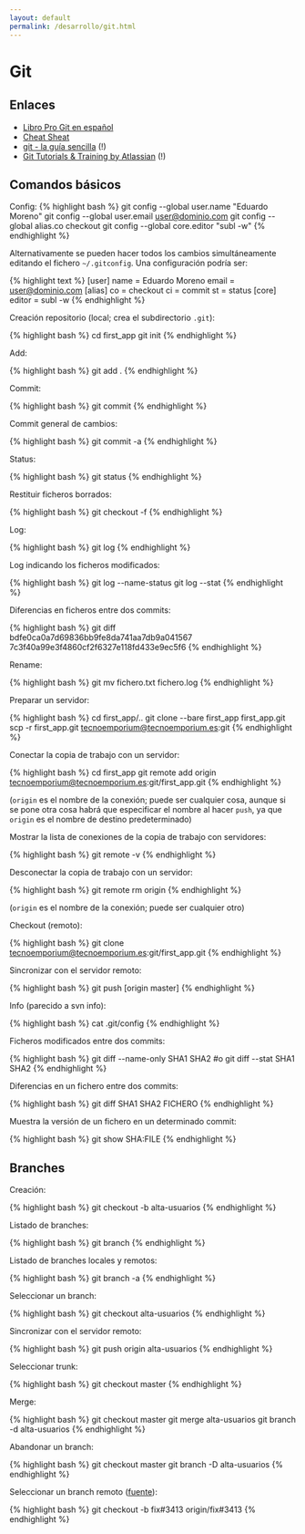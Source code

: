```yaml
---
layout: default
permalink: /desarrollo/git.html
---
```


# Git

## Enlaces

*  [Libro Pro Git en español](http://git-scm.com/book/es)
*  [Cheat Sheat](http://cheat.errtheblog.com/s/git)
*  [git - la guía sencilla](http://rogerdudler.github.com/git-guide/index.es.html) (!)
*  [Git Tutorials & Training by Atlassian](http://atlassian.com/git) (!)

## Comandos básicos

Config:
{% highlight bash %}
git config --global user.name "Eduardo Moreno"
git config --global user.email user@dominio.com
git config --global alias.co checkout
git config --global core.editor "subl -w"
{% endhighlight %}

Alternativamente se pueden hacer todos los cambios simultáneamente editando el fichero `~/.gitconfig`. Una configuración podría ser:

{% highlight text %}
[user]
        name = Eduardo Moreno
        email = user@dominio.com
[alias]
        co = checkout
        ci = commit
        st = status
[core]
        editor = subl -w
{% endhighlight %}

Creación repositorio (local; crea el subdirectorio `.git`):

{% highlight bash %}
cd first_app
git init
{% endhighlight %}

Add:

{% highlight bash %}
git add .
{% endhighlight %}

Commit:

{% highlight bash %}
git commit
{% endhighlight %}

Commit general de cambios:

{% highlight bash %}
git commit -a
{% endhighlight %}

Status:

{% highlight bash %}
git status
{% endhighlight %}

Restituir ficheros borrados:

{% highlight bash %}
git checkout -f
{% endhighlight %}

Log:

{% highlight bash %}
git log
{% endhighlight %}

Log indicando los ficheros modificados:

{% highlight bash %}
git log --name-status
git log --stat
{% endhighlight %}

Diferencias en ficheros entre dos commits:

{% highlight bash %}
git diff bdfe0ca0a7d69836bb9fe8da741aa7db9a041567 7c3f40a99e3f4860cf2f6327e118fd433e9ec5f6
{% endhighlight %}

Rename:

{% highlight bash %}
git mv fichero.txt fichero.log
{% endhighlight %}

Preparar un servidor:

{% highlight bash %}
cd first_app/..
git clone --bare first_app first_app.git
scp -r first_app.git tecnoemporium@tecnoemporium.es:git
{% endhighlight %}

Conectar la copia de trabajo con un servidor:

{% highlight bash %}
cd first_app
git remote add origin tecnoemporium@tecnoemporium.es:git/first_app.git
{% endhighlight %}

(`origin` es el nombre de la conexión; puede ser cualquier cosa, aunque si se pone otra cosa habrá que especificar el nombre al hacer `push`, ya que `origin` es el nombre de destino predeterminado)

Mostrar la lista de conexiones de la copia de trabajo con servidores:

{% highlight bash %}
git remote -v
{% endhighlight %}

Desconectar la copia de trabajo con un servidor:

{% highlight bash %}
git remote rm origin
{% endhighlight %}

(`origin` es el nombre de la conexión; puede ser cualquier otro)

Checkout (remoto):

{% highlight bash %}
git clone tecnoemporium@tecnoemporium.es:git/first_app.git
{% endhighlight %}

Sincronizar con el servidor remoto:

{% highlight bash %}
git push [origin master]
{% endhighlight %}

Info (parecido a svn info):

{% highlight bash %}
cat .git/config
{% endhighlight %}

Ficheros modificados entre dos commits:

{% highlight bash %}
git diff --name-only SHA1 SHA2
#o
git diff --stat SHA1 SHA2
{% endhighlight %}

Diferencias en un fichero entre dos commits:

{% highlight bash %}
git diff SHA1 SHA2 FICHERO
{% endhighlight %}

Muestra la versión de un fichero en un determinado commit:

{% highlight bash %}
git show SHA:FILE
{% endhighlight %}

## Branches

Creación:

{% highlight bash %}
git checkout -b alta-usuarios
{% endhighlight %}

Listado de branches:

{% highlight bash %}
git branch
{% endhighlight %}

Listado de branches locales y remotos:

{% highlight bash %}
git branch -a
{% endhighlight %}

Seleccionar un branch:

{% highlight bash %}
git checkout alta-usuarios
{% endhighlight %}

Sincronizar con el servidor remoto:

{% highlight bash %}
git push origin alta-usuarios
{% endhighlight %}

Seleccionar trunk:

{% highlight bash %}
git checkout master
{% endhighlight %}

Merge:

{% highlight bash %}
git checkout master
git merge alta-usuarios
git branch -d alta-usuarios
{% endhighlight %}

Abandonar un branch:

{% highlight bash %}
git checkout master
git branch -D alta-usuarios
{% endhighlight %}

Seleccionar un branch remoto ([fuente](http://git-scm.com/book/ch3-5.html#Tracking-Branches)):

{% highlight bash %}
git checkout -b fix#3413 origin/fix#3413
{% endhighlight %}
